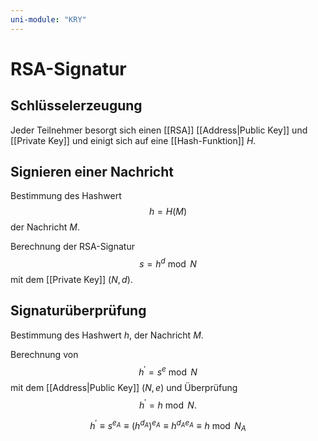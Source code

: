 ```yaml
---
uni-module: "KRY"
---
```


# RSA-Signatur

## Schlüsselerzeugung

Jeder Teilnehmer besorgt sich einen [[RSA]] [[Address|Public Key]] und [[Private Key]] und einigt sich auf eine [[Hash-Funktion]] $H$.

## Signieren einer Nachricht

Bestimmung des Hashwert
$$h=H(M)$$
der Nachricht $M$.

Berechnung der RSA-Signatur
$$s=h^{d}\bmod N$$
mit dem [[Private Key]] $(N, d)$.

## Signaturüberprüfung

Bestimmung des Hashwert $h$, der Nachricht $M$.

Berechnung von
$$h^{\prime}=s^e \bmod N$$
mit dem [[Address|Public Key]] $(N,e)$ und Überprüfung
$$h^\prime=h\bmod N.$$

$$h^{\prime} \equiv s^{e_A} \equiv\left(h^{d_A}\right)^{e_A} \equiv h^{d_A e_A} \equiv h \bmod N_A$$
